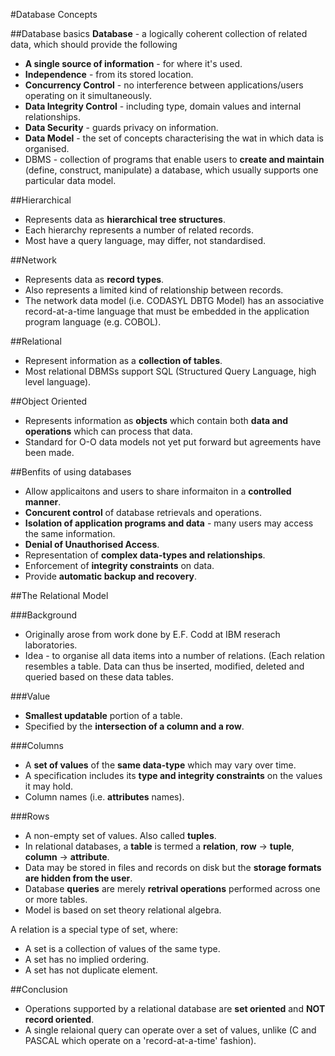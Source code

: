 #Database Concepts

##Database basics
**Database** - a logically coherent collection of related data, which should provide the following

- **A single source of information** - for where it's used.
- **Independence** - from its stored location.
- **Concurrency Control** - no interference between applications/users operating on it simultaneously.
- **Data Integrity Control** - including type, domain values and internal relationships.
- **Data Security** - guards privacy on information.
- **Data Model** - the set of concepts characterising the wat in which data is organised.
- DBMS - collection of programs that enable users to **create and maintain** (define, construct, manipulate) a database, which usually supports one particular data model.

##Hierarchical

- Represents data as **hierarchical tree structures**.
- Each hierarchy represents a number of related records.
- Most have a query language, may differ, not standardised.

##Network

- Represents data as **record types**.
- Also represents a limited kind of relationship between records.
- The network data model (i.e. CODASYL DBTG Model) has an associative record-at-a-time language that must be embedded in the application program language (e.g. COBOL).

##Relational

- Represent information as a **collection of tables**.
- Most relational DBMSs support SQL (Structured Query Language, high level language).

##Object Oriented

- Represents information as **objects** which contain both **data and operations** which can process that data.
- Standard for O-O data models not yet put forward but agreements have been made.

##Benfits of using databases

- Allow applicaitons and users to share informaiton in a **controlled manner**.
- **Concurent control** of database retrievals and operations.
- **Isolation of application programs and data** - many users may access the same information.
- **Denial of Unauthorised Access**.
- Representation of **complex data-types and relationships**.
- Enforcement of **integrity constraints** on data.
- Provide **automatic backup and recovery**.

##The Relational Model

###Background

- Originally arose from work done by E.F. Codd at IBM reserach laboratories.
- Idea - to organise all data items into a number of relations. (Each relation resembles a table. Data can thus be inserted, modified, deleted and queried based on these data tables.

###Value

- **Smallest updatable** portion of a table.
- Specified by the **intersection of a column and a row**.

###Columns

- A **set of values** of the **same data-type** which may vary over time.
- A specification includes its **type and integrity constraints** on the values it may hold.
- Column names (i.e. **attributes** names).

###Rows

- A non-empty set of values. Also called **tuples**.
- In relational databases, a **table** is termed a **relation**, **row** -> **tuple**, **column** -> **attribute**.
- Data may be stored in files and records on disk but the **storage formats are hidden from the user**.
- Database **queries** are merely **retrival operations** performed across one or more tables.
- Model is based on set theory relational algebra.

A relation is a special type of set, where:

- A set is a collection of values of the same type.
- A set has no implied ordering.
- A set has not duplicate element.

##Conclusion

- Operations supported by a relational database are **set oriented** and **NOT record oriented**.
- A single relaional query can operate over a set of values, unlike (C and PASCAL which operate on a 'record-at-a-time' fashion).

